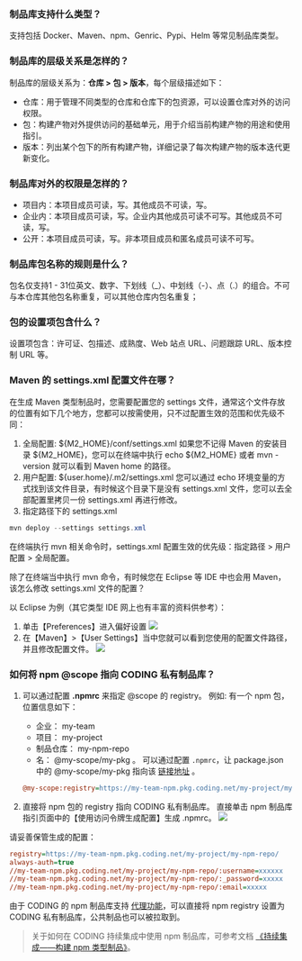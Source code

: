 
### 制品库支持什么类型？
支持包括 Docker、Maven、npm、Genric、Pypi、Helm 等常见制品库类型。

### 制品库的层级关系是怎样的？
制品库的层级关系为：**仓库 > 包 > 版本**，每个层级描述如下：
- 仓库：用于管理不同类型的仓库和仓库下的包资源，可以设置仓库对外的访问权限。
- 包：构建产物对外提供访问的基础单元，用于介绍当前构建产物的用途和使用指引。
- 版本：列出某个包下的所有构建产物，详细记录了每次构建产物的版本迭代更新变化。

### 制品库对外的权限是怎样的？
- 项目内：本项目成员可读，写。其他成员不可读，写。
- 企业内：本项目成员可读，写。企业内其他成员可读不可写。其他成员不可读，写。
- 公开：本项目成员可读，写。非本项目成员和匿名成员可读不可写。

### 制品库包名称的规则是什么？
包名仅支持1 - 31位英文、数字、下划线（_）、中划线（-）、点（.）的组合。不可与本仓库其他包名称重复，可以其他仓库内包名重复；

### 包的设置项包含什么？
设置项包含：许可证、包描述、成熟度、Web 站点 URL、问题跟踪 URL、版本控制 URL 等。

<span ID =maven1></span>
### Maven 的 settings.xml 配置文件在哪？

在生成 Maven 类型制品时，您需要配置您的 settings 文件，通常这个文件存放的位置有如下几个地方，您都可以按需使用，只不过配置生效的范围和优先级不同：

1. 全局配置: ${M2_HOME}/conf/settings.xml
如果您不记得 Maven 的安装目录 ${M2_HOME}，您可以在终端中执行 echo ${M2_HOME} 或者 mvn -version 就可以看到 Maven home 的路径。
2. 用户配置: ${user.home}/.m2/settings.xml
您可以通过 echo 环境变量的方式找到该文件目录，有时候这个目录下是没有 settings.xml 文件，您可以去全部配置里拷贝一份 settings.xml 再进行修改。
3. 指定路径下的 settings.xml
```java
mvn deploy --settings settings.xml
```

在终端执行 mvn 相关命令时，settings.xml 配置生效的优先级：指定路径 > 用户配置 > 全局配置。

除了在终端当中执行 mvn 命令，有时候您在 Eclipse 等 IDE 中也会用 Maven，该怎么修改 settings.xml 文件的配置？

以 Eclipse 为例（其它类型 IDE 网上也有丰富的资料供参考）：

1. 单击【Preferences】进入偏好设置
![](https://main.qcloudimg.com/raw/cf66e0c2121a349dc41510f23c332333.png)
2. 在【Maven】>【User Settings】当中您就可以看到您使用的配置文件路径，并且修改配置文件。
![](https://main.qcloudimg.com/raw/5fadc86d10631bd61fa97f5b5bff34b7.png)

<span ID =npm1></span>
### 如何将 npm @scope 指向 CODING 私有制品库？

1. 可以通过配置 **.npmrc** 来指定 @scope 的 registry。
例如: 有一个 npm 包，位置信息如下：
	- 企业： my-team 
	- 项目： my-project 
	- 制品仓库： my-npm-repo 
	- 名： @my-scope/my-pkg 。
	可以通过配置 `.npmrc`，让 package.json 中的 @my-scope/my-pkg 指向该 [链接地址](https://my-team-npm.pkg.coding.net/my-project/my-npm-repo/) 。
	```ini
	@my-scope:registry=https://my-team-npm.pkg.coding.net/my-project/my-npm-repo/
	```

2. 直接将 npm 包的 registry 指向 CODING 私有制品库。
直接单击 npm 制品库指引页面中的【使用访问令牌生成配置】生成 .npmrc。
![](https://main.qcloudimg.com/raw/3e3c2fa2e1720cbd14d21842fd1a2601.png)

请妥善保管生成的配置：

```ini
registry=https://my-team-npm.pkg.coding.net/my-project/my-npm-repo/
always-auth=true
//my-team-npm.pkg.coding.net/my-project/my-npm-repo/:username=xxxxxx
//my-team-npm.pkg.coding.net/my-project/my-npm-repo/:_password=xxxxx
//my-team-npm.pkg.coding.net/my-project/my-npm-repo/:email=xxxxx
```

由于 CODING 的 npm 制品库支持 [代理功能](https://cloud.tencent.com/document/product/1116/46462)，可以直接将 npm registry 设置为 CODING 私有制品库，公共制品也可以被拉取到。

> 关于如何在 CODING 持续集成中使用 npm 制品库，可参考文档 [《持续集成——构建 npm 类型制品》](https://help.coding.net/docs/devops/ci/artifacts/npm.html)。
